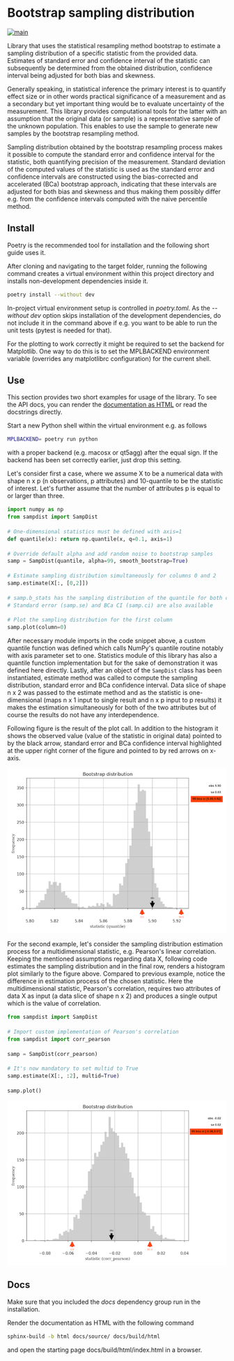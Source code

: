 # Bootstrap sampling distribution #

[![main](https://github.com/elmomoilanen/Bootstrap-sampling-distribution/actions/workflows/main.yml/badge.svg)](https://github.com/elmomoilanen/Bootstrap-sampling-distribution/actions/workflows/main.yml)

Library that uses the statistical resampling method bootstrap to estimate a sampling distribution of a specific statistic from the provided data. Estimates of standard error and confidence interval of the statistic can subsequently be determined from the obtained distribution, confidence interval being adjusted for both bias and skewness.

Generally speaking, in statistical inference the primary interest is to quantify effect size or in other words practical significance of a measurement and as a secondary but yet important thing would be to evaluate uncertainty of the measurement. This library provides computational tools for the latter with an assumption that the original data (or sample) is a representative sample of the unknown population. This enables to use the sample to generate new samples by the bootstrap resampling method.

Sampling distribution obtained by the bootstrap resampling process makes it possible to compute the standard error and confidence interval for the statistic, both quantifying precision of the measurement. Standard deviation of the computed values of the statistic is used as the standard error and confidence intervals are constructed using the bias-corrected and accelerated (BCa) bootstrap approach, indicating that these intervals are adjusted for both bias and skewness and thus making them possibly differ e.g. from the confidence intervals computed with the naive percentile method.

## Install ##

Poetry is the recommended tool for installation and the following short guide uses it.

After cloning and navigating to the target folder, running the following command creates a virtual environment within this project directory and installs non-development dependencies inside it.

```bash
poetry install --without dev
```

In-project virtual environment setup is controlled in *poetry.toml*. As the *--without dev* option skips installation of the development dependencies, do not include it in the command above if e.g. you want to be able to run the unit tests (pytest is needed for that).

For the plotting to work correctly it might be required to set the backend for Matplotlib. One way to do this is to set the MPLBACKEND environment variable (overrides any matplotlibrc configuration) for the current shell.

## Use ##

This section provides two short examples for usage of the library. To see the API docs, you can render the [documentation as HTML](#docs) or read the docstrings directly.

Start a new Python shell within the virtual environment e.g. as follows

```bash
MPLBACKEND= poetry run python
```

with a proper backend (e.g. macosx or qt5agg) after the equal sign. If the backend has been set correctly earlier, just drop this setting.

Let's consider first a case, where we assume X to be a numerical data with shape n x p (n observations, p attributes) and 10-quantile to be the statistic of interest. Let's further assume that the number of attributes p is equal to or larger than three.

```python
import numpy as np
from sampdist import SampDist

# One-dimensional statistics must be defined with axis=1
def quantile(x): return np.quantile(x, q=0.1, axis=1)

# Override default alpha and add random noise to bootstrap samples
samp = SampDist(quantile, alpha=99, smooth_bootstrap=True)

# Estimate sampling distribution simultaneously for columns 0 and 2
samp.estimate(X[:, [0,2]])

# samp.b_stats has the sampling distribution of the quantile for both cols
# Standard error (samp.se) and BCa CI (samp.ci) are also available

# Plot the sampling distribution for the first column
samp.plot(column=0)
```

After necessary module imports in the code snippet above, a custom quantile function was defined which calls NumPy's quantile routine notably with axis parameter set to one. Statistics module of this library has also a quantile function implementation but for the sake of demonstration it was defined here directly. Lastly, after an object of the `SampDist` class has been instantiated, estimate method was called to compute the sampling distribution, standard error and BCa confidence interval. Data slice of shape n x 2
was passed to the estimate method and as the statistic is one-dimensional (maps n x 1 input to single result and n x p input to p results) it makes the estimation simultaneously for both of the two attributes but of course the results do not have any interdependence.

Following figure is the result of the plot call. In addition to the histogram it shows the observed value (value of the statistic in original data) pointed to by the black arrow, standard error and BCa confidence interval highlighted at the upper right corner of the figure and pointed to by red arrows on x-axis.

![](docs/boostrap_distribution_quantile.png)

For the second example, let's consider the sampling distribution estimation process for a multidimensional statistic, e.g. Pearson's linear correlation. Keeping the mentioned assumptions regarding data X, following code estimates the sampling distribution and in the final row, renders a histogram plot similarly to the figure above. Compared to previous example, notice the difference in estimation process of the chosen statistic. Here the multidimensional statistic, Pearson's correlation, requires two attributes of data X as input (a data slice of shape n x 2) and produces a single output which is the value of correlation.

```python
from sampdist import SampDist

# Import custom implementation of Pearson's correlation
from sampdist import corr_pearson

samp = SampDist(corr_pearson)

# It's now mandatory to set multid to True
samp.estimate(X[:, :2], multid=True)

samp.plot()
```

![](docs/bootstrap_distribution_corr.png)

## Docs ##

Make sure that you included the *docs* dependency group run in the installation.

Render the documentation as HTML with the following command

```bash
sphinx-build -b html docs/source/ docs/build/html
```

and open the starting page docs/build/html/index.html in a browser.
